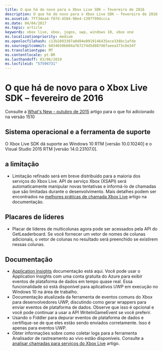 ```yaml
---
title: O que há de novo para o Xbox Live SDK – fevereiro de 2016
description: O que há de novo para o Xbox Live SDK – fevereiro de 2016
ms.assetid: 7ff34ea4-f07d-4584-98e4-13977994ccca
ms.date: 04/04/2017
ms.topic: article
keywords: xbox live, xbox, jogos, uwp, windows 10, xbox one
ms.localizationpriority: medium
ms.openlocfilehash: c13b2893397a0d84e8919146435ece338bc1afde
ms.sourcegitcommit: b034650b684a767274d5d88746faeea373c8e34f
ms.translationtype: MT
ms.contentlocale: pt-BR
ms.lasthandoff: 03/06/2019
ms.locfileid: "57594731"
---
```

# <a name="whats-new-for-the-xbox-live-sdk---february-2016"></a>O que há de novo para o Xbox Live SDK – fevereiro de 2016

Consulte a [What's New - outubro de 2015](1510-whats-new.md) artigo para o que foi adicionado na versão 1510

## <a name="os-and-tool-support"></a>Sistema operacional e a ferramenta de suporte
O Xbox Live SDK dá suporte ao Windows 10 RTM [versão 10.0.10240] e o Visual Studio 2015 RTM [versão 14.0.23107.0].

## <a name="throttling"></a>a limitação
- Limitação refinado será em breve distribuído para a maioria dos serviços do Xbox Live.  API de serviço Xbox (XSAPI) será automaticamente manipular novas tentativas e informá-lo de chamadas que são limitadas durante o desenvolvimento.  Mais detalhes podem ser encontrados na [melhores práticas de chamada Xbox Live](../using-xbox-live/best-practices/best-practices-for-calling-xbox-live.md) artigo na documentação.

## <a name="leaderboards"></a>Placares de líderes
- Placar de líderes de multicolunas agora pode ser acessados pela API do GetLeaderboard. Se você fornecer um vetor de nomes de colunas adicionais, o vetor de colunas no resultado será preenchido se existirem nessas colunas.

## <a name="documentation"></a>Documentação
- [Application Insights](https://developer.microsoft.com/en-us/games/xbox/docs/xboxlive/xbox-live-partners/event-driven-data-platform/application-insights) documentação está aqui.  Você pode usar o Application Insights com uma conta gratuita do Azure para exibir eventos de plataforma de dados em tempo quase real.  Essa funcionalidade só está disponível para aplicativos UWP em execução no Windows 10 na área de trabalho.
- Documentação atualizada da ferramenta de eventos comuns do Xbox para desenvolvedores UWP, discutindo como gerar wrappers para enviar eventos de plataforma de dados.  Observe que isso é opcional e você pode continuar a usar a API WriteInGameEvent se você preferir.
- Usando o Fiddler para depurar eventos de plataforma de dados e certifique-se de que eles estão sendo enviados corretamente.  Isso é apenas para eventos UWP.
- Obter informações sobre como coletar logs para a ferramenta Analisador de rastreamento ao vivo estão disponíveis.  Consulte a [analisar chamadas para serviços do Xbox Live](../tools/analyze-service-calls.md) artigo.
